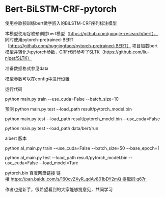 # Bert-BiLSTM-CRF-pytorch
使用谷歌预训练bert做字嵌入的BiLSTM-CRF序列标注模型

本模型使用谷歌预训练bert模型（https://github.com/google-research/bert）， 
同时使用pytorch-pretrained-BERT（https://github.com/huggingface/pytorch-pretrained-BERT）
项目加载bert模型并转化为pytorch参数，CRF代码参考了SLTK（https://github.com/liu-nlper/SLTK）

准备数据格式参见data

模型参数可以在config中进行设置

运行代码

python main.py train --use_cuda=False --batch_size=10 

预测
python main.py test  --load_path result/pytorch_model.bin

python main.py test  --load_path result/pytorch_model.bin --use_cuda=False 


python main.py test --load_path data/bert/run



albert 版本

 <!-- 大约6.5g内存 -->
 <!-- 使用base模型 -->
 <!-- 下载模型 https://www.kaggle.com/terrychanorg/pytorch-albert-zh -->
python al_main.py train --use_cuda=False --batch_size=50 --base_epoch=1


python al_main.py test  --load_path result/pytorch_model.bin --use_cuda=False  --load_model=Ture


pytorch.bin  百度网盘链接   链接:https://pan.baidu.com/s/160cvZXyR_qdAv801bDY2mQ 提取码:q67r 

作者也是新手，很希望看到的大家能够提意见，共同学习

